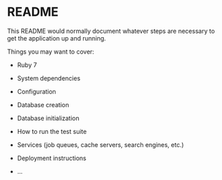 # README

This README would normally document whatever steps are necessary to get the
application up and running.

Things you may want to cover:

* Ruby 7

* System dependencies

* Configuration

* Database creation

* Database initialization

* How to run the test suite

* Services (job queues, cache servers, search engines, etc.)

* Deployment instructions

* ...
